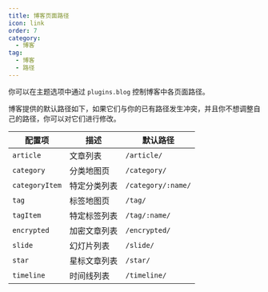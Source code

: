 ```yaml
---
title: 博客页面路径
icon: link
order: 7
category:
  - 博客
tag:
  - 博客
  - 路径
---
```


你可以在主题选项中通过 `plugins.blog` 控制博客中各页面路径。

博客提供的默认路径如下，如果它们与你的已有路径发生冲突，并且你不想调整自己的路径，你可以对它们进行修改。

| 配置项         | 描述         | 默认路径           |
| -------------- | ------------ | ------------------ |
| `article`      | 文章列表     | `/article/`        |
| `category`     | 分类地图页   | `/category/`       |
| `categoryItem` | 特定分类列表 | `/category/:name/` |
| `tag`          | 标签地图页   | `/tag/`            |
| `tagItem`      | 特定标签列表 | `/tag/:name/`      |
| `encrypted`    | 加密文章列表 | `/encrypted/`      |
| `slide`        | 幻灯片列表   | `/slide/`          |
| `star`         | 星标文章列表 | `/star/`           |
| `timeline`     | 时间线列表   | `/timeline/`       |
